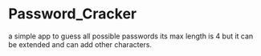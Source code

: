 # Password_Cracker
 a simple app to guess all possible passwords its max length is 4 but it can be extended and can add other characters.

